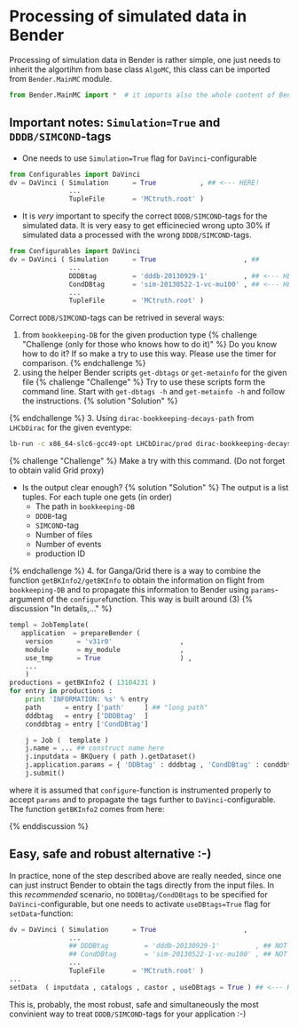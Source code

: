 # Processing of simulated data in Bender

Processing of simulation data in Bender is rather simple, one just needs to inherit the algortihm from base class `AlgoMC`, this class can be imported from  `Bender.MainMC` module.
```python
from Bender.MainMC import *  # it imports also the whole content of Bender.Main module 
```   

## Important notes: `Simulation=True` and `DDDB/SIMCOND`-tags 

  * One needs to use `Simulation=True` flag for `DaVinci`-configurable
```python
from Configurables import DaVinci
dv = DaVinci ( Simulation      = True           , ## <--- HERE!
               ...
               TupleFile       = 'MCtruth.root' )
``` 
  * It is *very* important to specify the correct `DDDB/SIMCOND`-tags for the simulated data. It is very easy to get efficinecied wrong upto 30% if simulated data a processed with the wrong `DDDB/SIMCOND`-tags. 
```python
from Configurables import DaVinci
dv = DaVinci ( Simulation      = True                      , ##
               ...
               DDDBtag         = 'dddb-20130929-1'         , ## <--- HERE!
               CondDBtag       = 'sim-20130522-1-vc-mu100' , ## <--- HERE!
               ...
               TupleFile       = 'MCtruth.root' )
```

Correct `DDDB/SIMCOND`-tags can be retrived in several  ways: 
  1. from `bookkeeping-DB` for the given production type
{% challenge "Challenge (only for those who knows how to do it)" %}
Do you know how to do it? If so make a try to use  this way. Please use the timer for comparison. 
{% endchallenge %}
  2. using the helper Bender scripts `get-dbtags` or `get-metainfo` for the given file 
{% challenge "Challenge" %}
Try to use these  scripts form the command line. Start with `get-dbtags -h` and `get-metainfo -h` and follow the instructions.
{% solution "Solution" %}
<script src="https://gist.github.com/VanyaBelyaev/8e316f81caaccda69cb3b7ced2abd5d5.js"/></script>
{% endchallenge %}
  3. Using `dirac-bookkeeping-decays-path` from `LHCbDirac` for the given eventype:
```bash
lb-run -c x86_64-slc6-gcc49-opt LHCbDirac/prod dirac-bookkeeping-decays-path 13104231
``` 
{% challenge "Challenge" %}
Make a try with this command. (Do not forget to obtain valid Grid proxy)
 * Is the output clear enough? 
{% solution "Solution" %}
The output is a list tuples. For each tuple one gets (in order)
   - The path in `bookkeeping-DB`
   - `DDDB`-tag
   - `SIMCOND`-tag
   - Number of files 
   - Number of events 
   - production ID 
<script src="https://gist.github.com/VanyaBelyaev/8f057332459d03bd0ea040b05d124f53.js"/></script>
{% endchallenge %}
  4. for Ganga/Grid there is a way to combine the function `getBKInfo2/getBKInfo` to obtain the information on flight from `bookkeeping-DB` and to propagate this information to Bender using `params`-argument of the `configure`function. This way is built around (3)
{% discussion "In details,..." %}
```python
templ = JobTemplate( 
   application  = prepareBender (
    version      = 'v31r0'                 ,
    module       = my_module               ,
    use_tmp      = True                    ) ,
    ...
    ) 
productions = getBKInfo2 ( 13104231 )
for entry in productions :
    print 'INFORMATION: %s' % entry 
    path      = entry ['path'     ] ## "long path"
    dddbtag   = entry ['DDDBtag'  ] 
    conddbtag = entry ['CondDBtag']

    j = Job (  template ) 
    j.name = ... ## construct name here
    j.inputdata = BKQuery ( path ).getDataset() 
    j.application.params = { 'DDBtag' : dddbtag , 'CondDBtag' : conddbtag } 
    j.submit() 
 ```
where it is assumed that `configure`-function is instrumented properly to accept `params` and to propagate the tags further to `DaVinci`-configurable. The function `getBKInfo2` comes from here:
<script src="https://gist.github.com/VanyaBelyaev/6a6ddd1ff87757ab322b2d6e23b7ede0.js"></script>
{% enddiscussion %}


##  Easy, safe and robust alternative :-)   
In practice, none of the step described above are really needed, since one can just instruct  Bender to obtain the tags directly from the input files.   In this _recommended_ scenario, no `DDDBtag/CondDBtags` to be specified  for `DaVinci`-configurable, but one needs to activate `useDBtags=True` flag for `setData`-function:
```python
dv = DaVinci ( Simulation      = True                      , 
               ...
               ## DDDBtag         = 'dddb-20130929-1'         , ## NOT NEEDED
               ## CondDBtag       = 'sim-20130522-1-vc-mu100' , ## NOT NEEDED
               ...
               TupleFile       = 'MCtruth.root' )
...
setData  ( inputdata , catalogs , castor , useDBtags = True ) ## <--- HERE!
```
This is, probably, the most robust, safe and simultaneously the most convinient way 
to treat `DDDB/SIMCOND`-tags for your application :-) 

  


